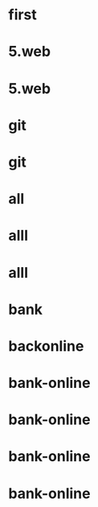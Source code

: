 # first
# 5.web
# 5.web
# git
# git
# all
# alll
# alll
# bank
# backonline
# bank-online
# bank-online
# bank-online
# bank-online
